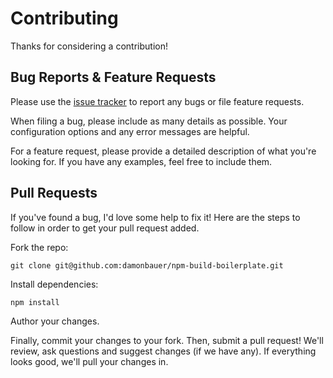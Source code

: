 # Contributing
Thanks for considering a contribution!

## Bug Reports & Feature Requests
Please use the [issue tracker](https://github.com/damonbauer/npm-build-boilerplate/issues) to report any bugs or file feature requests.

When filing a bug, please include as many details as possible. Your configuration options and any error messages are helpful.

For a feature request, please provide a detailed description of what you're looking for. If you have any examples, feel free to include them.

## Pull Requests
If you've found a bug, I'd love some help to fix it! Here are the steps to follow in order to get your pull request added.

Fork the repo:

```
git clone git@github.com:damonbauer/npm-build-boilerplate.git
```

Install dependencies:

```
npm install
```

Author your changes.

Finally, commit your changes to your fork. Then, submit a pull request! We'll review, ask questions and suggest changes (if we have any). If everything looks good, we'll pull your changes in.

